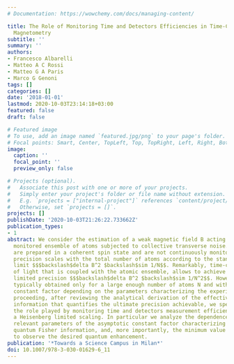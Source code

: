 ```yaml
---
# Documentation: https://wowchemy.com/docs/managing-content/

title: The Role of Monitoring Time and Detectors Efficiencies in Time-Continuous Quantum
  Magnetometry
subtitle: ''
summary: ''
authors:
- Francesco Albarelli
- Matteo A C Rossi
- Matteo G A Paris
- Marco G Genoni
tags: []
categories: []
date: '2018-01-01'
lastmod: 2020-10-03T23:14:18+03:00
featured: false
draft: false

# Featured image
# To use, add an image named `featured.jpg/png` to your page's folder.
# Focal points: Smart, Center, TopLeft, Top, TopRight, Left, Right, BottomLeft, Bottom, BottomRight.
image:
  caption: ''
  focal_point: ''
  preview_only: false

# Projects (optional).
#   Associate this post with one or more of your projects.
#   Simply enter your project's folder or file name without extension.
#   E.g. `projects = ["internal-project"]` references `content/project/deep-learning/index.md`.
#   Otherwise, set `projects = []`.
projects: []
publishDate: '2020-10-03T21:26:22.733662Z'
publication_types:
- 1
abstract: We consider the estimation of a weak magnetic field B acting on a continuously
  monitored ensemble of atoms subjected to collective transverse noise. If N atoms
  are prepared in a coherent spin state and are not continuously monitored, the estimation
  precision scales with the total number of atoms according to the standard quantum
  limit $$$backslash$delta B^2 $backslash$sim 1/N$$. Remarkably, time-continuous monitoring
  of light that is coupled with the atomic ensemble, allows to achieve a Heisenberg
  limited precision $$$backslash$delta B^2 $backslash$sim 1/N^2$$. However this is
  typically obtained only for a large enough number of atoms N and with an asymptotic
  constant factor depending on the parameters characterizing the experiment. In this
  proceeding, after reviewing the analytical derivation of the effective quantum Fisher
  information that quantifies the ultimate precision achievable, we specifically address
  the role played by monitoring time and detectors measurement efficiency in obtaining
  a Heisenberg limited scaling. In particular we analyze the dependence on these experimentally
  relevant parameters of the asymptotic constant factor characterizing the effective
  quantum Fisher information, and, more importantly, the minimum value of atoms needed
  to observe the desired quantum enhancement.
publication: '*Towards a Science Campus in Milan*'
doi: 10.1007/978-3-030-01629-6_11
---
```


